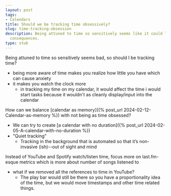 ```yaml
---
layout: post
tags:
- Calendars
title: Should we be tracking time obsessively?
slug: time-tracking-obsession
description: Being attuned to time so sensitively seems like it could lead to negative
  consequences.
type: stub
---
```


Being attuned to time so sensitively seems bad, so should I be tracking time? 
* being more aware of time makes you realize how little you have which can cause anxiety
* it makes you watch the clock more
    * in tracking my time on my calendar, it would affect the time i would start tasks because it wouldn't as cleanly display/input into the calendar

How can we balance [calendar as memory]({% post_url 2024-02-12-Calendar-as-memory %}) with not being as time obsessed?
* We can try to create [a calendar with no duration]({% post_url 2024-02-05-A-calendar-with-no-duration %})
* "Quiet tracking"
    * Tracking in the background that is automated so that it’s non-invasive (ish)--out of sight and mind

Instead of YouTube and Spotify watch/listen time, focus more on last.fm-esque metrics which is more about number of songs listened to
* what if we removed all the references to time in YouTube? 
    * The play bar would still be there so you have a proportionality idea of the time, but we would move timestamps and other time related things.